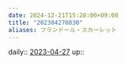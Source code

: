 ```yaml
---
date: 2024-12-21T15:28:00+09:00
title: "202304270030"
aliases: フランドール・スカーレット
---
```


daily:: [2023-04-27](/Daily_Note/2023-04-27.md)
up::

